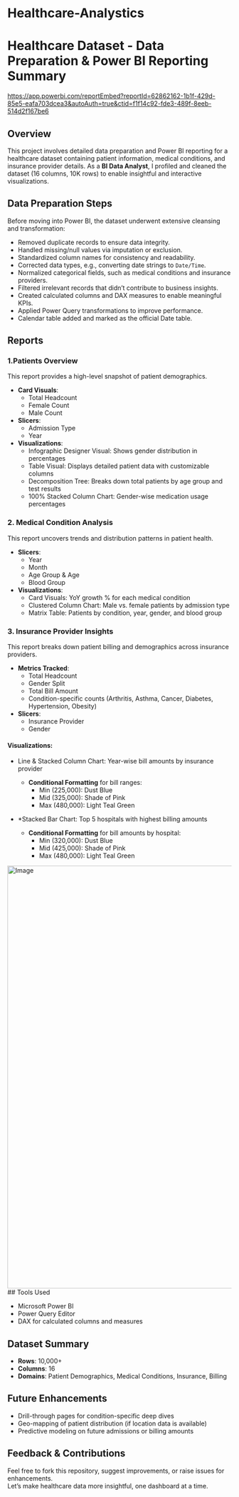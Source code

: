 # Healthcare-Analystics
# Healthcare Dataset - Data Preparation & Power BI Reporting Summary

https://app.powerbi.com/reportEmbed?reportId=62862162-1b1f-429d-85e5-eafa703dcea3&autoAuth=true&ctid=f1f14c92-fde3-489f-8eeb-514d2f167be6

## Overview

This project involves detailed data preparation and Power BI reporting for a healthcare dataset containing patient information, medical conditions, and insurance provider details. As a **BI Data Analyst**, I profiled and cleaned the dataset (16 columns, 10K rows) to enable insightful and interactive visualizations.

## Data Preparation Steps

Before moving into Power BI, the dataset underwent extensive cleansing and transformation:

- Removed duplicate records to ensure data integrity.
- Handled missing/null values via imputation or exclusion.
- Standardized column names for consistency and readability.
- Corrected data types, e.g., converting date strings to `Date/Time`.
- Normalized categorical fields, such as medical conditions and insurance providers.
- Filtered irrelevant records that didn’t contribute to business insights.
- Created calculated columns and DAX measures to enable meaningful KPIs.
- Applied Power Query transformations to improve performance.
- Calendar table added and marked as the official Date table.

## Reports

### 1.Patients Overview

This report provides a high-level snapshot of patient demographics.

- **Card Visuals**:  
  - Total Headcount  
  - Female Count  
  - Male Count  
- **Slicers**:  
  - Admission Type  
  - Year  
- **Visualizations**:  
  - Infographic Designer Visual: Shows gender distribution in percentages  
  - Table Visual: Displays detailed patient data with customizable columns  
  - Decomposition Tree: Breaks down total patients by age group and test results  
  - 100% Stacked Column Chart: Gender-wise medication usage percentages

### 2. **Medical Condition Analysis**

This report uncovers trends and distribution patterns in patient health.

- **Slicers**:  
  - Year  
  - Month  
  - Age Group & Age  
  - Blood Group  
- **Visualizations**:  
  - Card Visuals: YoY growth % for each medical condition  
  - Clustered Column Chart: Male vs. female patients by admission type  
  - Matrix Table: Patients by condition, year, gender, and blood group

### 3. **Insurance Provider Insights**

This report breaks down patient billing and demographics across insurance providers.

- **Metrics Tracked**:  
  - Total Headcount  
  - Gender Split  
  - Total Bill Amount  
  - Condition-specific counts (Arthritis, Asthma, Cancer, Diabetes, Hypertension, Obesity)
- **Slicers**:  
  - Insurance Provider  
  - Gender

#### Visualizations:

- Line & Stacked Column Chart: Year-wise bill amounts by insurance provider  
  - **Conditional Formatting** for bill ranges:  
    - Min (225,000): Dust Blue  
    - Mid (325,000): Shade of Pink  
    - Max (480,000): Light Teal Green

- *Stacked Bar Chart: Top 5 hospitals with highest billing amounts  
  - **Conditional Formatting** for bill amounts by hospital:  
    - Min (320,000): Dust Blue  
    - Mid (425,000): Shade of Pink  
    - Max (480,000): Light Teal Green
<img width="1787" height="947" alt="Image" src="https://github.com/user-attachments/assets/3f12066d-1dc4-4ce0-a9d8-7ed5b6d48dc5" />
## Tools Used

- Microsoft Power BI  
- Power Query Editor  
- DAX for calculated columns and measures

##  Dataset Summary

- **Rows**: 10,000+  
- **Columns**: 16  
- **Domains**: Patient Demographics, Medical Conditions, Insurance, Billing

##  Future Enhancements

- Drill-through pages for condition-specific deep dives  
- Geo-mapping of patient distribution (if location data is available)  
- Predictive modeling on future admissions or billing amounts  

## Feedback & Contributions

Feel free to fork this repository, suggest improvements, or raise issues for enhancements.  
Let’s make healthcare data more insightful, one dashboard at a time.
